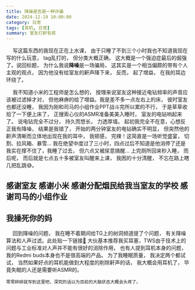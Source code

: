 ```yaml
---
title: 降噪是否是一种诈骗
date: 2024-12-19 10:00:00
category: 日常
tags: [耳机, 日常]
summary: 室友打鼾有感
---
```


&emsp; 写这篇东西的我现在正在上水课， 由于只睡了不到三个小时我也不知道我现在写的什么玩意， tag乱打的， 但分类大概正确， 这大概是一个强迫症最后的倔强了。说回标题， 为什么我说**降噪**是一场骗局， 这其实是一个相当偏颇的带有个人主观的观点， 因为他没有给室友的鼾声降下来， 反而， 起了增益， 在我的耳边环绕了。

&emsp; 我不知道小米的工程师是怎么想的， 按理来说室友这种接近电钻频率的声音应该被过滤掉才对， 但他麻痹的给了增益。我是差不多一点左右上的床， 彼时室友也都还没睡， 我因为刚和司马的小组作业PPT战斗完所以累的不行， 于是草草收拾了一下便上床了， 正搜索心仪的ASMR准备美美入睡时， 室友的电钻响起来了。 说电钻完全不过分， 持久而悠长， 力透厚墙。 起初我完全不在意，心想反正我有降噪， 结果是我错了， 开始的两分钟室友的电钻确实不明显， 但突然他的鼾声清晰而立体地出现在我的耳中， 我顿感， 完辣！这简直是一场听觉盛宴， 切割、拉风箱、暴雪... 我在绝望中度过了三小时，四点过后不知道是他消停了还是我实在撑不住了，我睡了过去， 但六点又被尿意搞醒... 上完厕所回来秒入睡， 而后呢， 而后就是七点五十多被室友叫醒来上课， 我困的十分清醒， 不忘在路上瞎几把乱跳😅。

## 感谢室友 感谢小米 感谢分配烟民给我当室友的学校 感谢司马的小组作业

## 我操死你的妈

&emsp; 回到降噪的问题， 我在睡不着期间给TG上的树洞频道提了个问题， 有关降噪算法和人声过滤。此处贴一下链接[🔗](https://t.me/qunyouwen/27407)
大伙基本推荐我买耳塞，TWS由于技术上的问题与工业标准对人声并不能有很好的消除作用， 也有人提到耳机本身的问题， 我的Redmi buds本身也不是很高端的产品。 为了我睡眠质量， 我决定两个都试试， 当然如果好点的耳机能做到大程度的削除鼾声的话， 我大概会用耳机了， 毕竟失眠的人还是需要听ASMR的。

    零零碎碎就写到这里吧，深究的话以为目前的大脑状态大概会头疼了。
